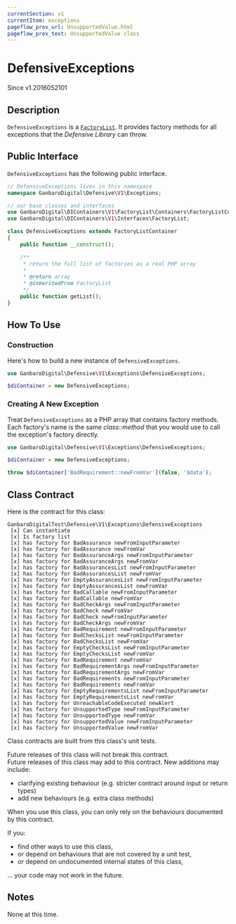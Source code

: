 ```yaml
---
currentSection: v1
currentItem: exceptions
pageflow_prev_url: UnsupportedValue.html
pageflow_prev_text: UnsupportedValue class
---
```


# DefensiveExceptions

<div class="callout info" markdown="1">
Since v1.2016052101
</div>

## Description

`DefensiveExceptions` is a [`FactoryList`](http://ganbarodigital.github.io/php-mv-di-containers/V1/Interfaces/FactoryList.html). It provides factory methods for all exceptions that the _Defensive Library_ can throw.

## Public Interface

`DefensiveExceptions` has the following public interface.

```php
// DefensiveExceptions lives in this namespace
namespace GanbaroDigital\Defensive\V1\Exceptions;

// our base classes and interfaces
use GanbaroDigital\DIContainers\V1\FactoryList\Containers\FactoryListContainer;
use GanbaroDigital\DIContainers\V1\Interfaces\FactoryList;

class DefensiveExceptions extends FactoryListContainer
{
    public function __construct();

    /**
     * return the full list of factories as a real PHP array
     *
     * @return array
     * @inheritedFrom FactoryList
     */
    public function getList();
}
```

## How To Use

### Construction

Here's how to build a new instance of `DefensiveExceptions`.

```php
use GanbaroDigital\Defensive\V1\Exceptions\DefensiveExceptions;

$diContainer = new DefensiveExceptions;
```

### Creating A New Exception

Treat `DefensiveExceptions` as a PHP array that contains factory methods. Each factory's name is the same _class::method_ that you would use to call the exception's factory directly.

```php
use GanbaroDigital\Defensive\V1\Exceptions\DefensiveExceptions;

$diContainer = new DefensiveExceptions;

throw $diContainer['BadRequirement::newFromVar'](false, '$data');
```

## Class Contract

Here is the contract for this class:

    GanbaroDigitalTest\Defensive\V1\Exceptions\DefensiveExceptions
     [x] Can instantiate
     [x] Is factory list
     [x] has factory for BadAssurance newFromInputParameter
     [x] has factory for BadAssurance newFromVar
     [x] has factory for BadAssuranceArgs newFromInputParameter
     [x] has factory for BadAssuranceArgs newFromVar
     [x] has factory for BadAssurancesList newFromInputParameter
     [x] has factory for BadAssurancesList newFromVar
     [x] has factory for EmptyAssurancesList newFromInputParameter
     [x] has factory for EmptyAssurancesList newFromVar
     [x] has factory for BadCallable newFromInputParameter
     [x] has factory for BadCallable newFromVar
     [x] has factory for BadCheckArgs newFromInputParameter
     [x] has factory for BadCheck newFromVar
     [x] has factory for BadCheck newFromInputParameter
     [x] has factory for BadCheckArgs newFromVar
     [x] has factory for BadRequirement newFromInputParameter
     [x] has factory for BadChecksList newFromInputParameter
     [x] has factory for BadChecksList newFromVar
     [x] has factory for EmptyChecksList newFromInputParameter
     [x] has factory for EmptyChecksList newFromVar
     [x] has factory for BadRequirement newFromVar
     [x] has factory for BadRequirementArgs newFromInputParameter
     [x] has factory for BadRequirementArgs newFromVar
     [x] has factory for BadRequirements newFromInputParameter
     [x] has factory for BadRequirements newFromVar
     [x] has factory for EmptyRequirementsList newFromInputParameter
     [x] has factory for EmptyRequirementsList newFromVar
     [x] has factory for UnreachableCodeExecuted newAlert
     [x] has factory for UnsupportedType newFromInputParameter
     [x] has factory for UnsupportedType newFromVar
     [x] has factory for UnsupportedValue newFromInputParameter
     [x] has factory for UnsupportedValue newFromVar
 
Class contracts are built from this class's unit tests.

<div class="callout success">
Future releases of this class will not break this contract.
</div>

<div class="callout info" markdown="1">
Future releases of this class may add to this contract. New additions may include:

* clarifying existing behaviour (e.g. stricter contract around input or return types)
* add new behaviours (e.g. extra class methods)
</div>

<div class="callout warning" markdown="1">
When you use this class, you can only rely on the behaviours documented by this contract.

If you:

* find other ways to use this class,
* or depend on behaviours that are not covered by a unit test,
* or depend on undocumented internal states of this class,

... your code may not work in the future.
</div>

## Notes

None at this time.
